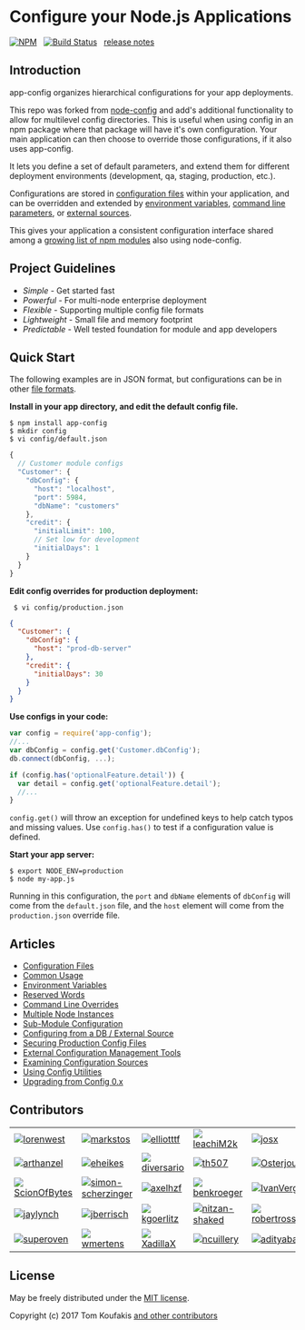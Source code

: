 Configure your Node.js Applications
===================================

[![NPM](https://nodei.co/npm/app-config.svg?downloads=true&downloadRank=true)](https://nodei.co/npm/app-config/)&nbsp;&nbsp;
[![Build Status](https://secure.travis-ci.org/tkoufakis/app-config.svg?branch=master)](https://travis-ci.org/tkoufakis/app-config)&nbsp;&nbsp;
[release notes](https://github.com/tomkoufakis/app-config/blob/master/History.md)

Introduction
------------

app-config organizes hierarchical configurations for your app deployments.

This repo was forked from [node-config](https://github.com/lorenwest/node-config) and add's additional functionality to allow for multilevel config directories.
This is useful when using config in an npm package where that package will have it's own configuration. Your main application 
can then choose to override those configurations, if it also uses app-config.

It lets you define a set of default parameters,
and extend them for different deployment environments (development, qa,
staging, production, etc.).

Configurations are stored in [configuration files](https://github.com/lorenwest/node-config/wiki/Configuration-Files) within your application, and can be overridden and extended by [environment variables](https://github.com/lorenwest/node-config/wiki/Environment-Variables),
 [command line parameters](https://github.com/lorenwest/node-config/wiki/Command-Line-Overrides), or [external sources](https://github.com/lorenwest/node-config/wiki/Configuring-from-an-External-Source).

This gives your application a consistent configuration interface shared among a
[growing list of npm modules](https://www.npmjs.org/browse/depended/config) also using node-config.

Project Guidelines
------------------

* *Simple* - Get started fast
* *Powerful* - For multi-node enterprise deployment
* *Flexible* - Supporting multiple config file formats
* *Lightweight* - Small file and memory footprint
* *Predictable* - Well tested foundation for module and app developers

Quick Start
---------------
The following examples are in JSON format, but configurations can be in other [file formats](https://github.com/lorenwest/node-config/wiki/Configuration-Files#file-formats).

**Install in your app directory, and edit the default config file.**

```shell
$ npm install app-config
$ mkdir config
$ vi config/default.json
```
```js
{
  // Customer module configs
  "Customer": {
    "dbConfig": {
      "host": "localhost",
      "port": 5984,
      "dbName": "customers"
    },
    "credit": {
      "initialLimit": 100,
      // Set low for development
      "initialDays": 1
    }
  }
}
```

**Edit config overrides for production deployment:**

```shell
 $ vi config/production.json
```

```json
{
  "Customer": {
    "dbConfig": {
      "host": "prod-db-server"
    },
    "credit": {
      "initialDays": 30
    }
  }
}
```

**Use configs in your code:**

```js
var config = require('app-config');
//...
var dbConfig = config.get('Customer.dbConfig');
db.connect(dbConfig, ...);

if (config.has('optionalFeature.detail')) {
  var detail = config.get('optionalFeature.detail');
  //...
}
```

`config.get()` will throw an exception for undefined keys to help catch typos and missing values.
Use `config.has()` to test if a configuration value is defined.

**Start your app server:**

```shell
$ export NODE_ENV=production
$ node my-app.js
```

Running in this configuration, the `port` and `dbName` elements of `dbConfig`
will come from the `default.json` file, and the `host` element will
come from the `production.json` override file.

Articles
--------

* [Configuration Files](https://github.com/lorenwest/node-config/wiki/Configuration-Files)
* [Common Usage](https://github.com/lorenwest/node-config/wiki/Common-Usage)
* [Environment Variables](https://github.com/lorenwest/node-config/wiki/Environment-Variables)
* [Reserved Words](https://github.com/lorenwest/node-config/wiki/Reserved-Words)
* [Command Line Overrides](https://github.com/lorenwest/node-config/wiki/Command-Line-Overrides)
* [Multiple Node Instances](https://github.com/lorenwest/node-config/wiki/Multiple-Node-Instances)
* [Sub-Module Configuration](https://github.com/lorenwest/node-config/wiki/Sub-Module-Configuration)
* [Configuring from a DB / External Source](https://github.com/lorenwest/node-config/wiki/Configuring-from-an-External-Source)
* [Securing Production Config Files](https://github.com/lorenwest/node-config/wiki/Securing-Production-Config-Files)
* [External Configuration Management Tools](https://github.com/lorenwest/node-config/wiki/External-Configuration-Management-Tools)
* [Examining Configuration Sources](https://github.com/lorenwest/node-config/wiki/Examining-Configuration-Sources)
* [Using Config Utilities](https://github.com/lorenwest/node-config/wiki/Using-Config-Utilities)
* [Upgrading from Config 0.x](https://github.com/lorenwest/node-config/wiki/Upgrading-From-Config-0.x)

Contributors
------------
<table id="contributors"><tr><td><img src=https://avatars2.githubusercontent.com/u/373538?v=4><a href="https://github.com/lorenwest">lorenwest</a></td><td><img src=https://avatars1.githubusercontent.com/u/25829?v=4><a href="https://github.com/markstos">markstos</a></td><td><img src=https://avatars3.githubusercontent.com/u/447151?v=4><a href="https://github.com/elliotttf">elliotttf</a></td><td><img src=https://avatars0.githubusercontent.com/u/66902?v=4><a href="https://github.com/leachiM2k">leachiM2k</a></td><td><img src=https://avatars1.githubusercontent.com/u/791137?v=4><a href="https://github.com/josx">josx</a></td><td><img src=https://avatars2.githubusercontent.com/u/133277?v=4><a href="https://github.com/enyo">enyo</a></td></tr><tr><td><img src=https://avatars3.githubusercontent.com/u/1077378?v=4><a href="https://github.com/arthanzel">arthanzel</a></td><td><img src=https://avatars2.githubusercontent.com/u/1656140?v=4><a href="https://github.com/eheikes">eheikes</a></td><td><img src=https://avatars0.githubusercontent.com/u/355800?v=4><a href="https://github.com/diversario">diversario</a></td><td><img src=https://avatars3.githubusercontent.com/u/138707?v=4><a href="https://github.com/th507">th507</a></td><td><img src=https://avatars2.githubusercontent.com/u/506460?v=4><a href="https://github.com/Osterjour">Osterjour</a></td><td><img src=https://avatars0.githubusercontent.com/u/842998?v=4><a href="https://github.com/nsabovic">nsabovic</a></td></tr><tr><td><img src=https://avatars0.githubusercontent.com/u/5138570?v=4><a href="https://github.com/ScionOfBytes">ScionOfBytes</a></td><td><img src=https://avatars2.githubusercontent.com/u/2529835?v=4><a href="https://github.com/simon-scherzinger">simon-scherzinger</a></td><td><img src=https://avatars1.githubusercontent.com/u/175627?v=4><a href="https://github.com/axelhzf">axelhzf</a></td><td><img src=https://avatars3.githubusercontent.com/u/7782055?v=4><a href="https://github.com/benkroeger">benkroeger</a></td><td><img src=https://avatars3.githubusercontent.com/u/1443067?v=4><a href="https://github.com/IvanVergiliev">IvanVergiliev</a></td><td><img src=https://avatars1.githubusercontent.com/u/8839447?v=4><a href="https://github.com/jfelege">jfelege</a></td></tr><tr><td><img src=https://avatars2.githubusercontent.com/u/1246875?v=4><a href="https://github.com/jaylynch">jaylynch</a></td><td><img src=https://avatars1.githubusercontent.com/u/145742?v=4><a href="https://github.com/jberrisch">jberrisch</a></td><td><img src=https://avatars1.githubusercontent.com/u/9355665?v=4><a href="https://github.com/kgoerlitz">kgoerlitz</a></td><td><img src=https://avatars3.githubusercontent.com/u/1918551?v=4><a href="https://github.com/nitzan-shaked">nitzan-shaked</a></td><td><img src=https://avatars3.githubusercontent.com/u/3058150?v=4><a href="https://github.com/robertrossmann">robertrossmann</a></td><td><img src=https://avatars2.githubusercontent.com/u/498929?v=4><a href="https://github.com/roncli">roncli</a></td></tr><tr><td><img src=https://avatars2.githubusercontent.com/u/1355559?v=4><a href="https://github.com/superoven">superoven</a></td><td><img src=https://avatars2.githubusercontent.com/u/54934?v=4><a href="https://github.com/wmertens">wmertens</a></td><td><img src=https://avatars3.githubusercontent.com/u/2842176?v=4><a href="https://github.com/XadillaX">XadillaX</a></td><td><img src=https://avatars1.githubusercontent.com/u/4425455?v=4><a href="https://github.com/ncuillery">ncuillery</a></td><td><img src=https://avatars1.githubusercontent.com/u/618330?v=4><a href="https://github.com/adityabansod">adityabansod</a></td><td><img src=https://avatars3.githubusercontent.com/u/270632?v=4><a href="https://github.com/thetalecrafter">thetalecrafter</a></td></tr></table>

License
-------

May be freely distributed under the [MIT license](https://raw.githubusercontent.com/tomkoufakis/app-config/master/LICENSE).

Copyright (c) 2017 Tom Koufakis 
[and other contributors](https://github.com/tomkoufakis/app-config/graphs/contributors)

